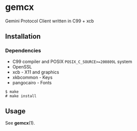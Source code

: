 # gemcx
Gemini Protocol Client written in C99 + xcb

## Installation
### Dependencies
* C99 compiler and POSIX `POSIX_C_SOURCE>=200809L` system
* OpenSSL
* xcb - X11 and graphics
* xkbcommon - Keys
* pangocairo - Fonts

```
$ make
# make install
```

## Usage
See **gemcx**(1).

